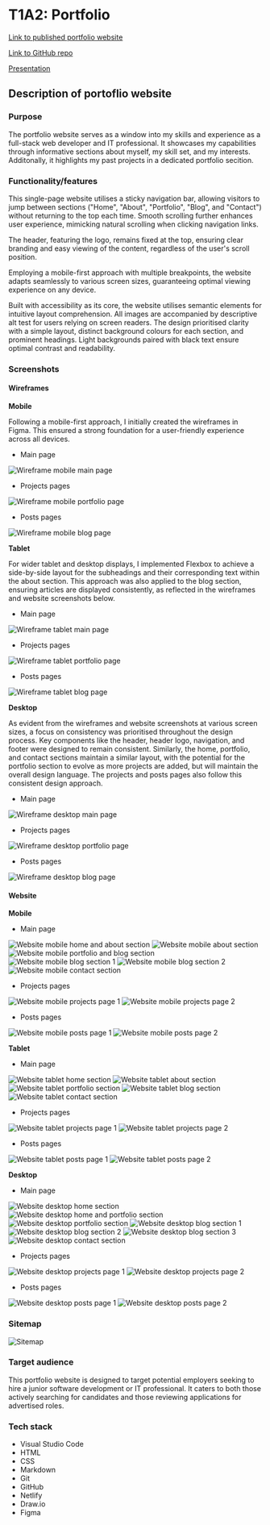 # T1A2: Portfolio

[Link to published portfolio website](https://kimle.netlify.app/)

[Link to GitHub repo](https://github.com/kimnle/T1A2-Portfolio)

[Presentation](https://vimeo.com/929245334/b8177033d8?share=copy)

## Description of portoflio website

### Purpose

The portfolio website serves as a window into my skills and experience as a full-stack web developer and IT professional. It showcases my capabilities through informative sections about myself, my skill set, and my interests. Additonally, it highlights my past projects in a dedicated portfolio secition.

### Functionality/features

This single-page website utilises a sticky navigation bar, allowing visitors to jump between sections ("Home", "About", "Portfolio", "Blog", and "Contact") without returning to the top each time. Smooth scrolling further enhances user experience, mimicking natural scrolling when clicking navigation links.

The header, featuring the logo, remains fixed at the top, ensuring clear branding and easy viewing of the content, regardless of the user's scroll position.

Employing a mobile-first approach with multiple breakpoints, the website adapts seamlessly to various screen sizes, guaranteeing optimal viewing experience on any device.

Built with accessibility as its core, the website utilises semantic elements for intuitive layout comprehension. All images are accompanied by descriptive alt test for users relying on screen readers. The design prioritised clarity with a simple layout, distinct background colours for each section, and prominent headings. Light backgrounds paired with black text ensure optimal contrast and readability.

### Screenshots

#### Wireframes

**Mobile**

Following a mobile-first approach, I initially created the wireframes in Figma. This ensured a strong foundation for a user-friendly experience across all devices.

* Main page

![Wireframe mobile main page](/docs/wireframe-mobile-mainn.png)

* Projects pages

![Wireframe mobile portfolio page](/docs/wireframe-mobile-projects.png)

* Posts pages

![Wireframe mobile blog page](/docs/wireframe-mobile-postss.png)

**Tablet**

For wider tablet and desktop displays, I implemented Flexbox to achieve a side-by-side layout for the subheadings and their corresponding text within the about section. This approach was also applied to the blog section, ensuring articles are displayed consistently, as reflected in the wireframes and website screenshots below.

* Main page

![Wireframe tablet main page](/docs/wireframe-tablet-main.png)

* Projects pages

![Wireframe tablet portfolio page](/docs/wireframe-tablet-projects.png)

* Posts pages

![Wireframe tablet blog page](/docs/wireframe-tablet-posts.png)

**Desktop**

As evident from the wireframes and website screenshots at various screen sizes, a focus on consistency was prioritised throughout the design process. Key components like the header, header logo, navigation, and footer were designed to remain consistent. Similarly, the home, portfolio, and contact sections maintain a similar layout, with the potential for the portfolio section to evolve as more projects are added, but will maintain the overall design language. The projects and posts pages also follow this consistent design approach.

* Main page

![Wireframe desktop main page](/docs/wireframe-desktop-main.png)

* Projects pages

![Wireframe desktop portfolio page](/docs/wireframe-desktop-projects.png)

* Posts pages

![Wireframe desktop blog page](/docs/wireframe-desktop-posts.png)

#### Website

**Mobile**

* Main page

![Website mobile home and about section](/docs/website-mobile-1.png)
![Website mobile about section](/docs/website-mobile-2.png)
![Website mobile portfolio and blog section](/docs/website-mobile-3.png)
![Website mobile blog section 1](/docs/website-mobile-4.png)
![Website mobile blog section 2](/docs/website-mobile-5.png)
![Website mobile contact section](/docs/website-mobile-6.png)

* Projects pages

![Website mobile projects page 1](/docs/website-mobile-7.png)
![Website mobile projects page 2](/docs/website-mobile-8.png)

* Posts pages

![Website mobile posts page 1](/docs/website-mobile-9.png)
![Website mobile posts page 2](/docs/website-mobile-10.png)

**Tablet**

* Main page

![Website tablet home section](/docs/website-tablet-1.png)
![Website tablet about section](/docs/website-tablet-2.png)
![Website tablet portfolio section](/docs/website-tablet-3.png)
![Website tablet blog section](/docs/website-tablet-4.png)
![Website tablet contact section](/docs/website-tablet-5.png)

* Projects pages

![Website tablet projects page 1](/docs/website-tablet-6.png)
![Website tablet projects page 2](/docs/website-tablet-7.png)

* Posts pages

![Website tablet posts page 1](/docs/website-tablet-8.png)
![Website tablet posts page 2](/docs/website-tablet-9.png)

**Desktop**

* Main page

![Website desktop home section](/docs/website-desktop-1.png)
![Website desktop home and portfolio section](/docs/website-desktop-2.png)
![Website desktop portfolio section](/docs/website-desktop-3.png)
![Website desktop blog section 1](/docs/website-desktop-4.png)
![Website desktop blog section 2](/docs/website-desktop-5.png)
![Website desktop blog section 3](/docs/website-desktop-6.png)
![Website desktop contact section](/docs/website-desktop-7.png)

* Projects pages

![Website desktop projects page 1](/docs/website-desktop-8.png)
![Website desktop projects page 2](/docs/website-desktop-9.png)

* Posts pages

![Website desktop posts page 1](/docs/website-desktop-10.png)
![Website desktop posts page 2](/docs/website-desktop-11.png)

### Sitemap

![Sitemap](/docs/sitemapp.png)

### Target audience

This portfolio website is designed to target potential employers seeking to hire a junior software development or IT professional. It caters to both those actively searching for candidates and those reviewing applications for advertised roles.

### Tech stack

* Visual Studio Code
* HTML
* CSS
* Markdown
* Git
* GitHub
* Netlify
* Draw.io
* Figma